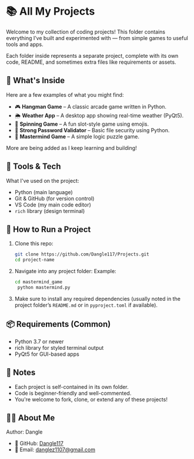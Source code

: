 # 📚 All My Projects

Welcome to my collection of coding projects! This folder contains everything I’ve built and experimented with — from simple games to useful tools and apps.

Each folder inside represents a separate project, complete with its own code, README, and sometimes extra files like requirements or assets.

## 🔎 What's Inside

Here are a few examples of what you might find:

- 🎮 **Hangman Game** – A classic arcade game written in Python.
- 🌦️ **Weather App** – A desktop app showing real-time weather (PyQt5).
- 🎰 **Spinning Game** – A fun slot-style game using emojis.
- 🔐 **Strong Password Validator** – Basic file security using Python.
- 🧠 **Mastermind Game** – A simple logic puzzle game.

More are being added as I keep learning and building!

## 🧰 Tools & Tech

What I've used on the project:

- Python (main language)
- Git & GitHub (for version control)
- VS Code (my main code editor)
- `rich` library (design terminal)

## 🏁 How to Run a Project

1. Clone this repo:
   ```bash
   git clone https://github.com/Dangle117/Projects.git
   cd project-name
   ```

2. Navigate into any project folder:
Example:
   ```bash
   cd mastermind_game
    python mastermind.py
   ```

3. Make sure to install any required dependencies (usually noted in the project folder’s `README.md` or in `pyproject.toml` if available).

## 📦 Requirements (Common)

- Python 3.7 or newer
- rich library for styled terminal output
- PyQt5 for GUI-based apps

## 📌 Notes

- Each project is self-contained in its own folder.
- Code is beginner-friendly and well-commented.
- You're welcome to fork, clone, or extend any of these projects!

## 🙋‍♂️ About Me
Author: Dangle
- 🔗 GitHub: [Dangle117](https://github.com/Dangle117)
- 📧 Email: danglez1107@gmail.com
